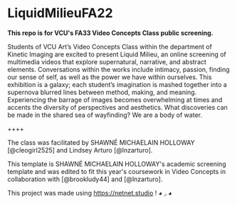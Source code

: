 # LiquidMilieuFA22

**This repo is for VCU's FA33 Video Concepts Class public screening.** 

Students of VCU Art’s Video Concepts Class within the department of Kinetic Imaging are excited to present Liquid Milieu, an online screening of multimedia videos that explore supernatural, narrative, and abstract elements. Conversations within the works include intimacy, passion, finding our sense of self, as well as the power we have within ourselves. This exhibition is a galaxy; each student’s imagination is mashed together into a supernova blurred lines between method, making, and meaning. Experiencing the barrage of images becomes overwhelming at times and accents the diversity of perspectives and aesthetics. What discoveries can be made in the shared sea of wayfinding? We are a body of water.

++++

The class was facilitated by SHAWNÉ MICHAELAIN HOLLOWAY [@cleogirl2525] and Lindsey Arturo [@lnzarturo].

This template is SHAWNÉ MICHAELAIN HOLLOWAY's academic screening template and was edited to fit this year's coursework in Video Concepts in collaboration with [@brookludy44] and [@lnzarturo]. 

This project was made using https://netnet.studio ! ◕ ◞ ◕ 
